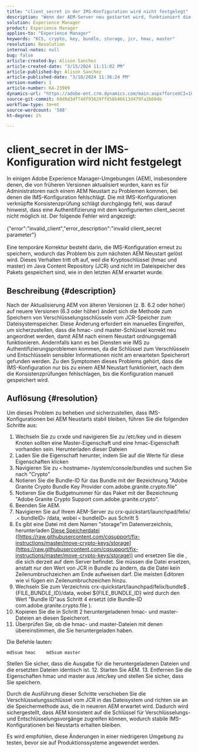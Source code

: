 ```yaml
---
title: "client_secret in der IMS-Konfiguration wird nicht festgelegt"
description: "Wenn der AEM-Server neu gestartet wird, funktioniert die IMS-Konfiguration nicht mehr und der Benutzer muss die Konfiguration erneut durchführen."
solution: Experience Manager
product: Experience Manager
applies-to: "Experience Manager"
keywords: "KCS, crypto, key, bundle, storage, jcr, hmac, master"
resolution: Resolution
internal-notes: null
bug: false
article-created-by: Alison Sanchez
article-created-date: "3/15/2024 11:11:02 PM"
article-published-by: Alison Sanchez
article-published-date: "3/18/2024 11:36:24 PM"
version-number: 1
article-number: KA-23909
dynamics-url: "https://adobe-ent.crm.dynamics.com/main.aspx?forceUCI=1&pagetype=entityrecord&etn=knowledgearticle&id=10374947-21e3-ee11-904c-6045bd006b25"
source-git-commit: 60d0d3df74df93629ffd58b46613d479fa2b604b
workflow-type: tm+mt
source-wordcount: '588'
ht-degree: 1%

---
```


# client_secret in der IMS-Konfiguration wird nicht festgelegt


In einigen Adobe Experience Manager-Umgebungen (AEM), insbesondere denen, die von früheren Versionen aktualisiert wurden, kann es für Administratoren nach einem AEM Neustart zu Problemen kommen, bei denen die IMS-Konfiguration fehlschlägt. Die mit IMS-Konfigurationen verknüpfte Konsistenzprüfung schlägt durchgängig fehl, was darauf hinweist, dass eine Authentifizierung mit dem konfigurierten client_secret nicht möglich ist. Der folgende Fehler wird angezeigt:
<br><br>{&quot;error&quot;:&quot;invalid_client&quot;,&quot;error_description&quot;:&quot;invalid client_secret parameter&quot;}<br><br>
Eine temporäre Korrektur besteht darin, die IMS-Konfiguration erneut zu speichern, wodurch das Problem bis zum nächsten AEM Neustart gelöst wird. Dieses Verhalten tritt oft auf, weil die Kryptoschlüssel (hmac und master) im Java Content Repository (JCR) und nicht im Dateispeicher des Pakets gespeichert sind, wie in den letzten AEM erwartet wurde.

## Beschreibung {#description}


Nach der Aktualisierung AEM von älteren Versionen (z. B. 6.2 oder höher) auf neuere Versionen (6.3 oder höher) ändert sich die Methode zum Speichern von Verschlüsselungsschlüsseln vom JCR-Speicher zum Dateisystemspeicher. Diese Änderung erfordert ein manuelles Eingreifen, um sicherzustellen, dass die hmac- und master-Schlüssel korrekt neu angeordnet werden, damit AEM nach einem Neustart ordnungsgemäß funktionieren. Andernfalls kann es bei Diensten wie IMS zu Authentifizierungsproblemen kommen, da die Schlüssel zum Verschlüsseln und Entschlüsseln sensibler Informationen nicht am erwarteten Speicherort gefunden werden. Zu den Symptomen dieses Problems gehört, dass die IMS-Konfiguration nur bis zu einem AEM Neustart funktioniert, nach dem die Konsistenzprüfungen fehlschlagen, bis die Konfiguration manuell gespeichert wird.


## Auflösung {#resolution}


Um dieses Problem zu beheben und sicherzustellen, dass IMS-Konfigurationen bei AEM Neustarts stabil bleiben, führen Sie die folgenden Schritte aus:

1. Wechseln Sie zu crxde und navigieren Sie zu /etc/key und in diesem Knoten sollten eine Master-Eigenschaft und eine hmac-Eigenschaft vorhanden sein. Herunterladen dieser Dateien
2. Laden Sie die Eigenschaft herunter, indem Sie auf die Werte für diese Eigenschaften klicken
3. Navigieren Sie zu `<` hostname`>` /system/console/bundles und suchen Sie nach &quot;Crypto&quot;
4. Notieren Sie die Bundle-ID für das Bundle mit der Bezeichnung &quot;Adobe Granite Crypto Bundle Key Provider com.adobe.granite.crypto.file&quot;
5. Notieren Sie die Budgetnummer für das Paket mit der Bezeichnung &quot;Adobe Granite Crypto Support com.adobe.granite.crypto&quot;.
6. Beenden Sie AEM.
7. Navigieren Sie auf Ihrem AEM-Server zu crx-quickstart/launchpad/felix/ .`<` bundleID`>` /data, wobei `<` bundleID`>`  aus Schritt 5
8. Es gibt eine Datei mit dem Namen &quot;storage&quot;im Datenverzeichnis, herunterladen [Diese Speicherdatei](https://raw.githubusercontent.com/cqsupport/fix-instructions/master/move-crypto-keys/storage) ([https://raw.githubusercontent.com/cqsupport/fix-instructions/master/move-crypto-keys/storage](https://raw.githubusercontent.com/cqsupport/fix-instructions/master/move-crypto-keys/storage)) und ersetzen Sie die , die sich derzeit auf dem Server befindet. Sie müssen die Datei ersetzen, anstatt nur den Wert von JCR in Bundle zu ändern, da die Datei kein Zeilenumbruchzeichen am Ende aufweisen darf. Die meisten Editoren wie vi fügen ein Zeilenumbruchzeichen hinzu.
9. Wechseln Sie zum Verzeichnis crx-quickstart/launchpad/felix/bundle$ .{FILE_BUNDLE_ID}/data, wobei ${FILE_BUNDLE_ID} wird durch den Wert &quot;Bundle ID&quot;aus Schritt 4 ersetzt (die Bundle-ID com.adobe.granite.crypto.file ).
10. Kopieren Sie die in Schritt 2 heruntergeladenen hmac- und master-Dateien an diesen Speicherort.
11. Überprüfen Sie, ob die hmac- und master-Dateien mit denen übereinstimmen, die Sie heruntergeladen haben.

   Die Befehle lauten:




   ```
   md5sum hmac    md5sum master
   ```



   Stellen Sie sicher, dass die Ausgabe für die heruntergeladenen Dateien und die ersetzten Dateien identisch ist.
12. Starten Sie AEM.
13. Entfernen Sie die Eigenschaften hmac und master aus /etc/key und stellen Sie sicher, dass Sie speichern.


Durch die Ausführung dieser Schritte verschieben Sie die Verschlüsselungsschlüssel vom JCR in das Dateisystem und richten sie an die Speichermethode aus, die in neueren AEM erwartet wird. Dadurch wird sichergestellt, dass AEM konsistent auf die Schlüssel für Verschlüsselungs- und Entschlüsselungsvorgänge zugreifen können, wodurch stabile IMS-Konfigurationen bei Neustarts erhalten bleiben.

Es wird empfohlen, diese Änderungen in einer niedrigeren Umgebung zu testen, bevor sie auf Produktionssysteme angewendet werden.
